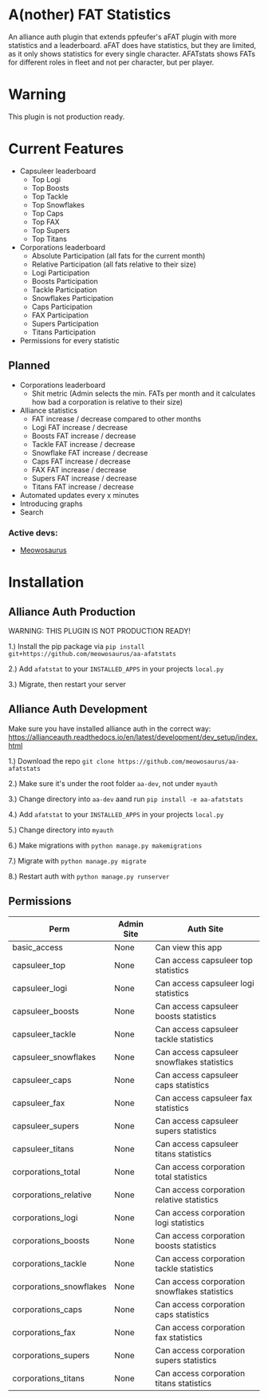 # A(nother) FAT Statistics
An alliance auth plugin that extends ppfeufer's aFAT plugin with more statistics and a leaderboard. aFAT does have statistics, but they are limited, as it only shows statistics for every single character. AFATstats shows FATs for different roles in fleet and not per character, but per player. 

# Warning
This plugin is not production ready.

# Current Features
* Capsuleer leaderboard
  * Top Logi
  * Top Boosts
  * Top Tackle
  * Top Snowflakes 
  * Top Caps
  * Top FAX
  * Top Supers
  * Top Titans
* Corporations leaderboard
  * Absolute Participation (all fats for the current month)
  * Relative Participation (all fats relative to their size)
  * Logi Participation
  * Boosts Participation
  * Tackle Participation
  * Snowflakes Participation
  * Caps Participation
  * FAX Participation
  * Supers Participation
  * Titans Participation
* Permissions for every statistic

## Planned
* Corporations leaderboard
  * Shit metric (Admin selects the min. FATs per month and it calculates how bad a corporation is relative to their size)
* Alliance statistics
  * FAT increase / decrease compared to other months
  * Logi FAT increase / decrease
  * Boosts FAT increase / decrease
  * Tackle FAT increase / decrease
  * Snowflake FAT increase / decrease
  * Caps FAT increase / decrease
  * FAX FAT increase / decrease
  * Supers FAT increase / decrease
  * Titans FAT increase / decrease
* Automated updates every x minutes
* Introducing graphs
* Search

### Active devs:
* [Meowosaurus](https://github.com/meowosaurus)

# Installation

## Alliance Auth Production
WARNING: THIS PLUGIN IS NOT PRODUCTION READY!

1.) Install the pip package via `pip install git+https://github.com/meowosaurus/aa-afatstats`

2.) Add `afatstat` to your `INSTALLED_APPS` in your projects `local.py`

3.) Migrate, then restart your server

## Alliance Auth Development 
Make sure you have installed alliance auth in the correct way: https://allianceauth.readthedocs.io/en/latest/development/dev_setup/index.html

1.) Download the repo `git clone https://github.com/meowosaurus/aa-afatstats`

2.) Make sure it's under the root folder `aa-dev`, not under `myauth` 

3.) Change directory into `aa-dev` aand run `pip install -e aa-afatstats`

4.) Add `afatstat` to your `INSTALLED_APPS` in your projects `local.py`

5.) Change directory into `myauth`

6.) Make migrations with `python manage.py makemigrations`

7.) Migrate with `python manage.py migrate`

8.) Restart auth with `python manage.py runserver`

## Permissions
Perm | Admin Site | Auth Site 
 --- | --- | --- 
basic_access | None | Can view this app
capsuleer_top | None | Can access capsuleer top statistics
capsuleer_logi | None | Can access capsuleer logi statistics
capsuleer_boosts | None | Can access capsuleer boosts statistics
capsuleer_tackle | None | Can access capsuleer tackle statistics
capsuleer_snowflakes | None | Can access capsuleer snowflakes statistics
capsuleer_caps | None | Can access capsuleer caps statistics
capsuleer_fax | None | Can access capsuleer fax statistics
capsuleer_supers | None | Can access capsuleer supers statistics
capsuleer_titans | None | Can access capsuleer titans statistics
corporations_total | None | Can access corporation total statistics
corporations_relative | None | Can access corporation relative statistics
corporations_logi | None | Can access corporation logi statistics
corporations_boosts | None | Can access corporation boosts statistics
corporations_tackle | None | Can access corporation tackle statistics
corporations_snowflakes | None | Can access corporation snowflakes statistics
corporations_caps | None | Can access corporation caps statistics
corporations_fax | None | Can access corporation fax statistics
corporations_supers | None | Can access corporation supers statistics
corporations_titans | None | Can access corporation titans statistics
